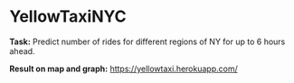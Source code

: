 # YellowTaxiNYC
**Task:** Predict number of rides for different regions of NY for up to 6 hours ahead.

**Result on map and graph:** https://yellowtaxi.herokuapp.com/

